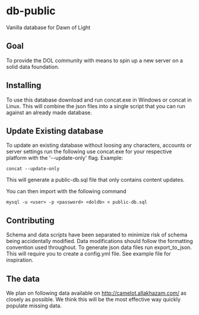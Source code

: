 # db-public
Vanilla database for Dawn of Light

## Goal
To provide the DOL community with means to spin up a new server on a solid data foundation.

## Installing
To use this database download and run concat.exe in Windows or concat in Linux. This will combine the json files into a single script that you can run against an already made database.

## Update Existing database
To update an existing database without loosing any characters, accounts or server settings run the following use concat.exe for your respective platform with the '--update-only' flag.
Example:
```
concat --update-only
```

This will generate a public-db.sql file that only contains content updates.

You can then import with the following command

```
mysql -u <user> -p <password> <doldb> < public-db.sql
```

## Contributing
Schema and data scripts have been separated to minimize risk of schema being accidentally modified. Data modifications should follow the formatting convention used throughout. To generate json data files run export_to_json. This will require you to create a config.yml file. See example file for inspiration.

## The data
We plan on following data available on http://camelot.allakhazam.com/ as closely as possible. We think this will be the most effective way quickly populate missing data.
